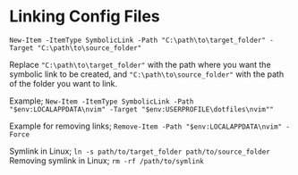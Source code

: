 # Linking Config Files

`New-Item -ItemType SymbolicLink -Path "C:\path\to\target_folder" -Target "C:\path\to\source_folder"`

Replace `"C:\path\to\target_folder"` with the path where you want the symbolic link to be created,
and `"C:\path\to\source_folder"` with the path of the folder you want to link.

Example;
`New-Item -ItemType SymbolicLink -Path "$env:LOCALAPPDATA\nvim" -Target "$env:USERPROFILE\dotfiles\nvim""`

Example for removing links;
`Remove-Item -Path "$env:LOCALAPPDATA\nvim" -Force`

Symlink in Linux;
`ln -s path/to/target_folder path/to/source_folder`
Removing symlink in Linux;
`rm -rf /path/to/symlink`
